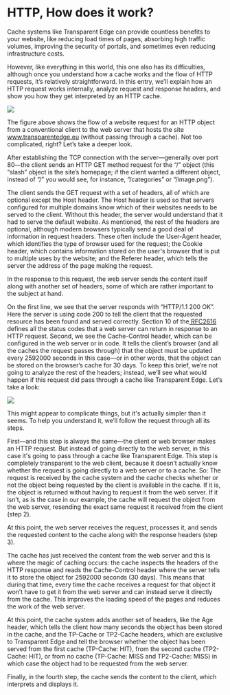 # HTTP, How does it work?

Cache systems like Transparent Edge can provide countless benefits to your website, like reducing load times of pages, absorbing high traffic volumes, improving the security of portals, and sometimes even reducing infrastructure costs.

However, like everything in this world, this one also has its difficulties, although once you understand how a cache works and the flow of HTTP requests, it’s relatively straightforward. In this entry, we’ll explain how an HTTP request works internally, analyze request and response headers, and show you how they get interpreted by an HTTP cache.

![](../../.gitbook/assets/Flujo-HTTP-1.png)

The figure above shows the flow of a website request for an HTTP object from a conventional client to the web server that hosts the site www.transparentedge.eu (without passing through a cache). Not too complicated, right? Let’s take a deeper look.

After establishing the TCP connection with the server—generally over port 80—the client sends an HTTP GET method request for the “/” object (this “slash” object is the site’s homepage; if the client wanted a different object, instead of “/” you would see, for instance, “/categories” or “/image.png”).

The client sends the GET request with a set of headers, all of which are optional except the Host header. The Host header is used so that servers configured for multiple domains know which of their websites needs to be served to the client. Without this header, the server would understand that it had to serve the default website. As mentioned, the rest of the headers are optional, although modern browsers typically send a good deal of information in request headers. These often include the User-Agent header, which identifies the type of browser used for the request; the Cookie header, which contains information stored on the user's browser that is put to multiple uses by the website; and the Referer header, which tells the server the address of the page making the request.

In the response to this request, the web server sends the content itself along with another set of headers, some of which are rather important to the subject at hand.&#x20;

On the first line, we see that the server responds with “HTTP/1.1 200 OK”. Here the server is using code 200 to tell the client that the requested resource has been found and served correctly. Section 10 of the[ RFC2616](https://tools.ietf.org/html/rfc2616#section-10) defines all the status codes that a web server can return in response to an HTTP request. Second, we see the Cache-Control header, which can be configured in the web server or in code. It tells the client’s browser (and all the caches the request passes through) that the object must be updated every 2592000 seconds in this case—or in other words, that the object can be stored on the browser’s cache for 30 days. To keep this brief, we’re not going to analyze the rest of the headers; instead, we’ll see what would happen if this request did pass through a cache like Transparent Edge. Let’s take a look:

![](../../.gitbook/assets/Flujo-HTTP-2.png)

This might appear to complicate things, but it's actually simpler than it seems. To help you understand it, we’ll follow the request through all its steps.

First—and this step is always the same—the client or web browser makes an HTTP request. But instead of going directly to the web server, in this case it's going to pass through a cache like Transparent Edge. This step is completely transparent to the web client, because it doesn’t actually know whether the request is going directly to a web server or to a cache. So: The request is received by the cache system and the cache checks whether or not the object being requested by the client is available in the cache. If it is, the object is returned without having to request it from the web server. If it isn’t, as is the case in our example, the cache will request the object from the web server, resending the exact same request it received from the client (step 2).

At this point, the web server receives the request, processes it, and sends the requested content to the cache along with the response headers (step 3).&#x20;

The cache has just received the content from the web server and this is where the magic of caching occurs: the cache inspects the headers of the HTTP response and reads the Cache-Control header where the server tells it to store the object for 2592000 seconds (30 days). This means that during that time, every time the cache receives a request for that object it won’t have to get it from the web server and can instead serve it directly from the cache. This improves the loading speed of the pages and reduces the work of the web server.

At this point, the cache system adds another set of headers, like the Age header, which tells the client how many seconds the object has been stored in the cache, and the TP-Cache or TP2-Cache headers, which are exclusive to Transparent Edge and tell the browser whether the object has been served from the first cache (TP-Cache: HIT), from the second cache (TP2-Cache: HIT), or from no cache (TP-Cache: MISS and TP2-Cache: MISS) in which case the object had to be requested from the web server.&#x20;

Finally, in the fourth step, the cache sends the content to the client, which interprets and displays it.
